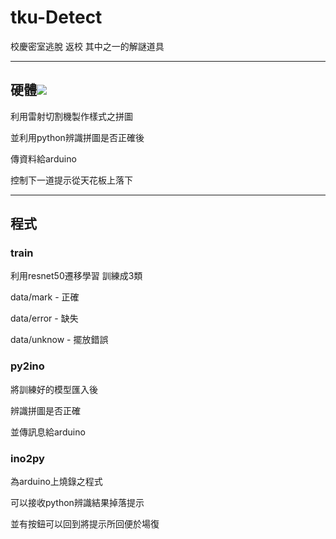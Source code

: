 # tku-Detect


校慶密室逃脫 返校
其中之一的解謎道具


---

## 硬體![](https://i.imgur.com/ALHFbnE.jpg)
利用雷射切割機製作樣式之拼圖  

並利用python辨識拼圖是否正確後  

傳資料給arduino  

控制下一道提示從天花板上落下

---
## 程式

### train
利用resnet50遷移學習
訓練成3類  

data/mark - 正確  

data/error - 缺失  

data/unknow - 擺放錯誤  


### py2ino
將訓練好的模型匯入後  

辨識拼圖是否正確  

並傳訊息給arduino  


### ino2py
為arduino上燒錄之程式  

可以接收python辨識結果掉落提示  

並有按鈕可以回到將提示所回便於場復  


